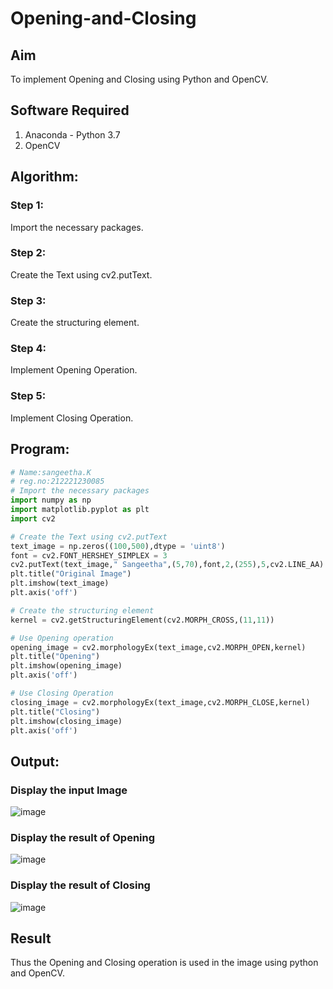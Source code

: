 # Opening-and-Closing

## Aim
To implement Opening and Closing using Python and OpenCV.

## Software Required
1. Anaconda - Python 3.7
2. OpenCV
## Algorithm:
### Step 1:
Import the necessary packages.
### Step 2:
Create the Text using cv2.putText.
### Step 3:
Create the structuring element.
### Step 4:
Implement Opening Operation.
### Step 5:
Implement Closing Operation.

 
## Program:

``` Python
# Name:sangeetha.K
# reg.no:212221230085
# Import the necessary packages
import numpy as np
import matplotlib.pyplot as plt
import cv2

# Create the Text using cv2.putText
text_image = np.zeros((100,500),dtype = 'uint8')
font = cv2.FONT_HERSHEY_SIMPLEX = 3
cv2.putText(text_image," Sangeetha",(5,70),font,2,(255),5,cv2.LINE_AA)
plt.title("Original Image")
plt.imshow(text_image)
plt.axis('off')

# Create the structuring element
kernel = cv2.getStructuringElement(cv2.MORPH_CROSS,(11,11))

# Use Opening operation
opening_image = cv2.morphologyEx(text_image,cv2.MORPH_OPEN,kernel)
plt.title("Opening")
plt.imshow(opening_image)
plt.axis('off')

# Use Closing Operation
closing_image = cv2.morphologyEx(text_image,cv2.MORPH_CLOSE,kernel)
plt.title("Closing")
plt.imshow(closing_image)
plt.axis('off')

```
## Output:

### Display the input Image
![image](https://github.com/sangeethak15-AI/Opening-and-Closing/assets/93992063/7229cbe0-c94d-4ce8-a5f6-c927d751bca2)


### Display the result of Opening
![image](https://github.com/sangeethak15-AI/Opening-and-Closing/assets/93992063/438b7f05-66ab-4a69-a0b4-943cf51e99cb)


### Display the result of Closing
![image](https://github.com/sangeethak15-AI/Opening-and-Closing/assets/93992063/11b3ccaa-2ce8-4c8c-a997-0365e791324b)


## Result
Thus the Opening and Closing operation is used in the image using python and OpenCV.
